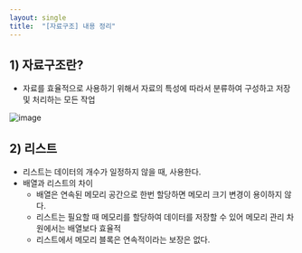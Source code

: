 ```yaml
---
layout: single
title:  "[자료구조] 내용 정리"
---
```


## 1) 자료구조란?
-  자료를 효율적으로 사용하기 위해서 자료의 특성에 따라서 분류하여 구성하고 저장 및 처리하는 모든 작업


![image](https://user-images.githubusercontent.com/55589616/210462798-d12c35f2-dc19-4ad2-8d28-8f38686d8889.png)


## 2) 리스트
- 리스트는 데이터의 개수가 일정하지 않을 때, 사용한다.
- 배열과 리스트의 차이
    - 배열은 연속된 메모리 공간으로 한번 할당하면 메모리 크기 변경이 용이하지 않다.
    - 리스트는 필요할 때 메모리를 할당하여 데이터를 저장할 수 있어 메모리 관리 차원에서는 배열보다 효율적
    - 리스트에서 메모리 블록은 연속적이라는 보장은 없다.

